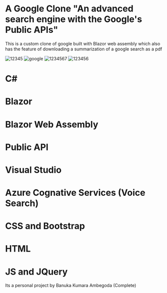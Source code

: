 # A Google Clone "An advanced search engine with the Google's Public APIs"
This is a custom clone of google built with Blazor web assembly which also has the feature of downloading a summarization of a google search as a pdf


![12345](https://user-images.githubusercontent.com/89307136/234753215-3112a9c5-5b0a-49bd-bbdb-d843f221ea3d.png)
![google](https://user-images.githubusercontent.com/89307136/234753250-9fde0523-b3cb-43b1-915d-0b25a8ae3752.png)
![1234567](https://user-images.githubusercontent.com/89307136/234753263-00399b11-0786-4241-bb67-7d2950ed35cd.png)
![123456](https://user-images.githubusercontent.com/89307136/234753272-ae9dbc49-0f4a-451d-9df1-bdc4cdc7228d.png)



# C#
# Blazor
# Blazor Web Assembly
# Public API
# Visual Studio
# Azure Cognative Services (Voice Search)
# CSS and Bootstrap
# HTML
# JS and JQuery


Its a personal project by Banuka Kumara Ambegoda
(Complete)
